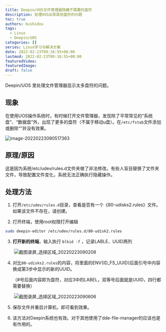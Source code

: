 ```yaml
---
title: Deepin/UOS文件管理器隐藏不需要的盘符
description: 处理UOS出现其他盘符的问题
toc: true
authors: kushidou
tags: 
  - Linux
  - Deepin/UOS
categories: []
series: Linux学习与解决方案
date: 2022-02-23T09:18:55+08:00
lastmod: 2022-02-23T09:18:55+08:00
featuredVideo:
featuredImage:
draft: false
---
```


Deepin/UOS 里处理文件管理器显示太多盘符的问题。

<!--more-->

## 现象

在使用UOS操作系统时，有时候打开文件管理器，发现除了平常常见的“系统盘”、“数据盘”外，出现了更多的盘符（不属于移动u盘）。在`/etc/fstab`文件添加或删除“”并没有效果。

![image-20220223090517363](https://cdn.jsdelivr.net/gh/kushidou/PicLibrary//img/202202230924406.png)

## 原理/原因

这是因为系统/etc/udev/rules.d文件夹做了非法修改。有些人盲目替换了文件夹文件，导致配置文件变化，系统无法正确执行隐藏操作。

## 处理方法

1. 打开`/etc/udev/rules.d`目录，查看是否有一个《80-udisks2.rules》文件。如果该文件不存在，请创建。

2. 打开终端，使用root权限打开编辑

```bash
sudo deepin-editor /etc/udev/rules.d/80-udisk2.rules
```

3. **打开新的终端**，输入执行  `blkid -f` ，记录LABLE、UUID两列

   ​	![截图录屏_选择区域_20220223090208](https://cdn.jsdelivr.net/gh/kushidou/PicLibrary//img/202202230928320.png)

4. 对比`80-udisks2.rules`的内容，将里面的ENV{ID_FS_UUID}后面引号中内容换成第3步中显示的新的UUID。

   （#号后面内容即为盘符，对应3中的LABEL，双等号后面就是UUID，四行都需要替换）

   ​	![截图录屏_选择区域_20220223090606](https://cdn.jsdelivr.net/gh/kushidou/PicLibrary//img/202202230927888.png)

5. 保存文件并重启计算机，即可看到效果。

6. 该方法对Deepin系统也有效。对于其他使用了dde-file-manager的应该也是有作用的。